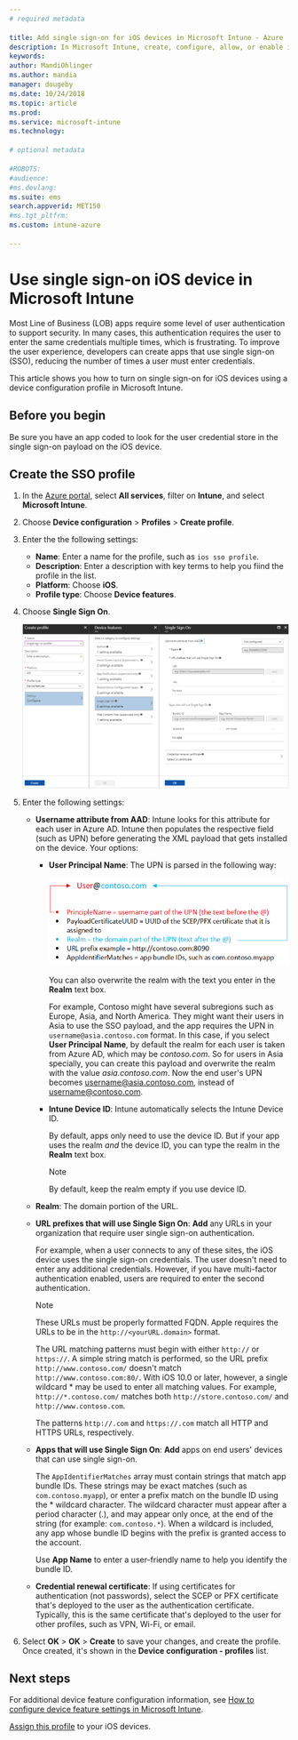 ```yaml
---
# required metadata

title: Add single sign-on for iOS devices in Microsoft Intune - Azure | Microsoft Docs
description: In Microsoft Intune, create, configure, allow, or enable iOS devices to use single sign-on (SSO) instead of password for authentication to your organization's resources and data. To use SSO, create a device configuration profile, and enter the UPN, device ID, your apps, and a certificate to authenticate the user and the device. 
keywords:
author: MandiOhlinger
ms.author: mandia
manager: dougeby
ms.date: 10/24/2018
ms.topic: article
ms.prod:
ms.service: microsoft-intune
ms.technology:

# optional metadata

#ROBOTS:
#audience:
#ms.devlang:
ms.suite: ems
search.appverid: MET150
#ms.tgt_pltfrm:
ms.custom: intune-azure

---
```


# Use single sign-on iOS device in Microsoft Intune

Most Line of Business (LOB) apps require some level of user authentication to support security. In many cases, this authentication requires the user to enter the same credentials multiple times, which is frustrating. To improve the user experience, developers can create apps that use single sign-on (SSO), reducing the number of times a user must enter credentials.

This article shows you how to turn on single sign-on for iOS devices using a device configuration profile in Microsoft Intune.

## Before you begin

Be sure you have an app coded to look for the user credential store in the single sign-on payload on the iOS device.

## Create the SSO profile

1. In the [Azure portal](https://portal.azure.com), select **All services**, filter on **Intune**, and select **Microsoft Intune**.
2. Choose **Device configuration** > **Profiles** > **Create profile**.
3. Enter the the following settings:

    - **Name**: Enter a name for the profile, such as `ios sso profile`.
    - **Description**: Enter a description with key terms to help you fiind the profile in the list.
    - **Platform**: Choose **iOS**.
    - **Profile type**: Choose **Device features**.

4. Choose **Single Sign On**.

    ![Single Sign On pane](./media/sso-blade.png)

5. Enter the following settings: 

    - **Username attribute from AAD**: Intune looks for this attribute for each user in Azure AD. Intune then populates the respective field (such as UPN) before generating the XML payload that gets installed on the device. Your options:
    
        - **User Principal Name**: The UPN is parsed in the following way:

            ![Username attribute](media/User-name-attribute.png)

            You can also overwrite the realm with the text you enter in the **Realm** text box.

            For example, Contoso might have several subregions such as Europe, Asia, and North America. They might want their users in Asia to use the SSO payload, and the app requires the UPN in `username@asia.contoso.com` format. In this case, if you select **User Principal Name**, by default the realm for each user is taken from Azure AD, which may be *contoso.com*. So for users in Asia specially, you can create this payload and overwrite the realm with the value *asia.contoso.com*. Now the end user's UPN becomes username@asia.contoso.com, instead of username@contoso.com.

        - **Intune Device ID**: Intune automatically selects the Intune Device ID. 

            By default, apps only need to use the device ID. But if your app uses the realm *and* the device ID, you can type the realm in the **Realm** text box.

            > [!NOTE]
            > By default, keep the realm empty if you use device ID.

    - **Realm**: The domain portion of the URL.
    
    - **URL prefixes that will use Single Sign On**: **Add** any URLs in your organization that require user single sign-on authentication. 

        For example, when a user connects to any of these sites, the iOS device uses the single sign-on credentials. The user doesn't need to enter any additional credentials. However, if you have multi-factor authentication enabled, users are required to enter the second authentication.

        > [!NOTE]
        > These URLs must be properly formatted FQDN. Apple requires the URLs to be in the `http://<yourURL.domain>` format.

        The URL matching patterns must begin with either `http://` or `https://`. A simple string match is performed, so the URL prefix `http://www.contoso.com/` doesn't match `http://www.contoso.com:80/`. With iOS 10.0 or later, however, a single wildcard \* may be used to enter all matching values. For example, `http://*.contoso.com/`  matches both `http://store.contoso.com/` and `http://www.contoso.com`.

        The patterns `http://.com` and `https://.com` match all HTTP and HTTPS URLs, respectively.
    
    - **Apps that will use Single Sign On**: **Add** apps on end users' devices that can use single sign-on. 

        The `AppIdentifierMatches` array must contain strings that match app bundle IDs. These strings may be exact matches (such as `com.contoso.myapp`), or enter a prefix match on the bundle ID using the \* wildcard character. The wildcard character must appear after a period character (.), and may appear only once, at the end of the string (for example: `com.contoso.*`). When a wildcard is included, any app whose bundle ID begins with the prefix is granted access to the account.

        Use **App Name** to enter a user-friendly name to help you identify the bundle ID.
    
    - **Credential renewal certificate**: If using certificates for authentication (not passwords), select the SCEP or PFX certificate that's deployed to the user as the authentication certificate. Typically, this is the same certificate that's deployed to the user for other profiles, such as VPN, Wi-Fi, or email.

6. Select **OK** > **OK** > **Create** to save your changes, and create the profile. Once created, it's shown in the **Device configuration - profiles** list. 

## Next steps

For additional device feature configuration information, see [How to configure device feature settings in Microsoft Intune](device-features-configure.md).

[Assign this profile](device-profile-assign.md) to your iOS devices.
